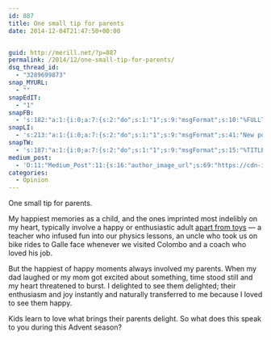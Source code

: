 ```yaml
---
id: 887
title: One small tip for parents
date: 2014-12-04T21:47:50+00:00


guid: http://merill.net/?p=887
permalink: /2014/12/one-small-tip-for-parents/
dsq_thread_id:
  - "3289699873"
snap_MYURL:
  - ""
snapEdIT:
  - "1"
snapFB:
  - 's:182:"a:1:{i:0;a:7:{s:2:"do";s:1:"1";s:9:"msgFormat";s:10:"%FULLTEXT%";s:8:"postType";s:1:"T";s:9:"isAutoImg";s:1:"A";s:8:"imgToUse";s:0:"";s:9:"isAutoURL";s:1:"A";s:8:"urlToUse";s:0:"";}}";'
snapLI:
  - 's:213:"a:1:{i:0;a:7:{s:2:"do";s:1:"1";s:9:"msgFormat";s:41:"New post has been published on %SITENAME%";s:8:"postType";s:1:"A";s:9:"isAutoImg";s:1:"A";s:8:"imgToUse";s:0:"";s:9:"isAutoURL";s:1:"A";s:8:"urlToUse";s:0:"";}}";'
snapTW:
  - 's:187:"a:1:{i:0;a:7:{s:2:"do";s:1:"1";s:9:"msgFormat";s:15:"%TITLE% - %URL%";s:8:"attchImg";s:1:"1";s:9:"isAutoImg";s:1:"A";s:8:"imgToUse";s:0:"";s:9:"isAutoURL";s:1:"A";s:8:"urlToUse";s:0:"";}}";'
medium_post:
  - 'O:11:"Medium_Post":11:{s:16:"author_image_url";s:69:"https://cdn-images-1.medium.com/fit/c/200/200/0*nOSMyIhdQJ9325FH.jpeg";s:10:"author_url";s:26:"https://medium.com/@merill";s:11:"byline_name";N;s:12:"byline_email";N;s:10:"cross_link";s:2:"no";s:2:"id";s:12:"dec77990d2dc";s:21:"follower_notification";s:3:"yes";s:7:"license";s:19:"all-rights-reserved";s:14:"publication_id";s:12:"99858869fb3c";s:6:"status";s:6:"public";s:3:"url";s:65:"https://medium.com/@merill/one-small-tip-for-parents-dec77990d2dc";}'
categories:
  - Opinion
---
```

One small tip for parents.

My happiest memories as a child, and the ones imprinted most indelibly on my heart, typically involve a happy or enthusiastic adult <a href="https://bestforthekids.com/girls-toys-gifts/">apart from toys</a> — a teacher who infused fun into our physics lessons, an uncle who took us on bike rides to Galle face whenever we visited Colombo and a coach who loved his job.

But the happiest of happy moments always involved my parents. When my dad laughed or my mom got excited about something, time stood still and my heart threatened to burst. I delighted to see them delighted; their enthusiasm and joy instantly and naturally transferred to me because I loved to see them happy.

Kids learn to love what brings their parents delight. So what does this speak to you during this Advent season?